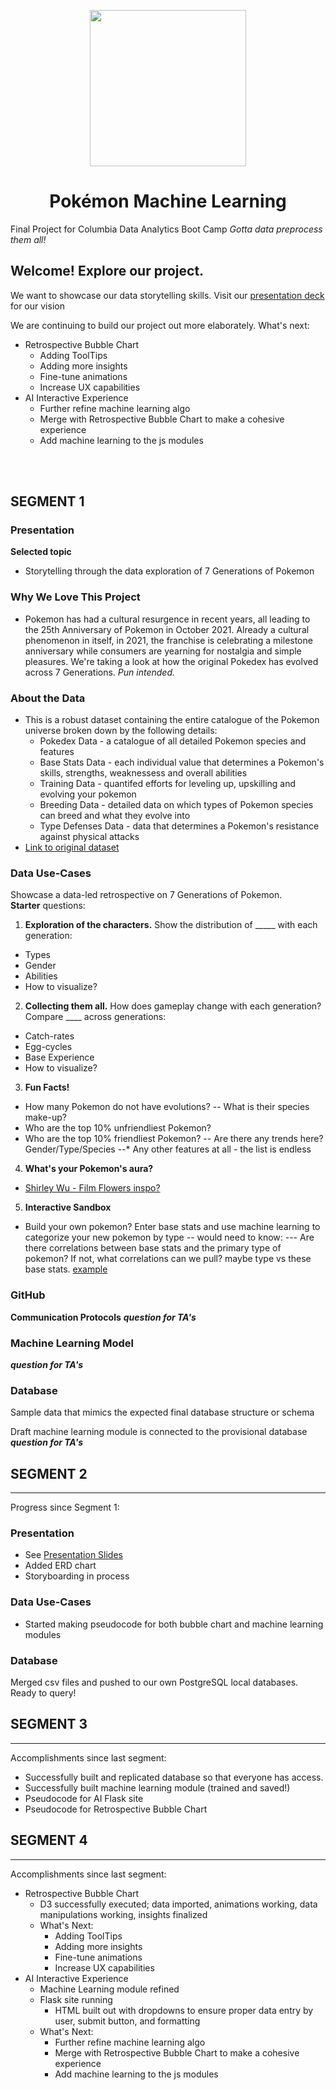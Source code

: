 <p align="center">
  <img src="https://user-images.githubusercontent.com/75700317/123341397-e489c700-d51b-11eb-9702-eddbb6f54b20.png" width="250" height="250"/>
  <h1 align="center">Pokémon Machine Learning</h1>
  <p align="center">
  
 
Final Project for Columbia Data Analytics Boot Camp
*Gotta data preprocess them all!*

## Welcome! Explore our project.

We want to showcase our data storytelling skills.
Visit our [presentation deck](https://docs.google.com/presentation/d/1UZZrxyFtUeezrmy0-gR9yAYyR5UhkKb7bfHmt34H6mc/edit?usp=sharing) for our vision

We are continuing to build our project out more elaborately. What's next:

- Retrospective Bubble Chart
	- Adding ToolTips
	- Adding more insights
	- Fine-tune animations
	- Increase UX capabilities
- AI Interactive Experience
	- Further refine machine learning algo
	- Merge with Retrospective Bubble Chart to make a cohesive experience
	- Add machine learning to the js modules

<br></br>

## SEGMENT 1 	 	 				

### __Presentation__
**Selected topic**
 - Storytelling through the data exploration of 7 Generations of Pokemon

### Why We Love This Project
- Pokemon has had a cultural resurgence in recent years, all leading to the 25th Anniversary of Pokemon in October 2021.  Already a cultural phenomenon in itself, in 2021, the franchise is celebrating a milestone anniversary while consumers are yearning for nostalgia and simple pleasures.  We're taking a look at how the original Pokedex has evolved across 7 Generations. _Pun intended._

### About the Data
- This is a robust dataset containing the entire catalogue of the Pokemon universe broken down by the following details:
  - Pokedex Data - a catalogue of all detailed Pokemon species and features  
  - Base Stats Data - each individual value that determines a Pokemon's skills, strengths, weaknessess and overall abilities  
  - Training Data -  quantifed efforts for leveling up, upskilling and evolving your pokemon
  - Breeding Data - detailed data on which types of Pokemon species can breed and what they evolve into   
  - Type Defenses Data - data that determines a Pokemon's resistance against physical attacks
- [Link to original dataset](https://www.kaggle.com/mariotormo/complete-pokemon-dataset-updated-090420)


### Data Use-Cases				
Showcase a data-led retrospective on 7 Generations of Pokemon.  
**Starter** questions:
1. **Exploration of the characters.**  Show the distribution of _____ with each generation:
- Types
- Gender
- Abilities
- How to visualize?

2. **Collecting them all.** How does gameplay change with each generation? Compare ____ across generations:
- Catch-rates
- Egg-cycles
- Base Experience
- How to visualize?

3. **Fun Facts!**
- How many Pokemon do not have evolutions?
-- What is their species make-up?
- Who are the top 10% unfriendliest Pokemon?
- Who are the top 10% friendliest Pokemon?
-- Are there any trends here? Gender/Type/Species
--* Any other features at all - the list is endless

4. **What's your Pokemon's aura?**
- [Shirley Wu - Film Flowers inspo?](https://shirleywu.studio/filmflowers/)

5. **Interactive Sandbox**
- Build your own pokemon? 
Enter base stats and use machine learning to categorize your new pokemon by type
-- would need to know:
--- Are there correlations between base stats and the primary type of pokemon? If not, what correlations can we pull? maybe type vs these base stats. [example](https://www.kaggle.com/anhiva/pok-mon-group-classifier?scriptVersionId=40305036&cellId=15)


### __GitHub__
**Communication Protocols**
***question for TA's***

### Machine Learning Model
***question for TA's***


### Database

Sample data that mimics the expected final database structure or schema



Draft machine learning module is connected to the provisional database
***question for TA's***


## SEGMENT 2 	 	 				
---
Progress since Segment 1:
### Presentation
* See [Presentation Slides](https://docs.google.com/presentation/d/1UZZrxyFtUeezrmy0-gR9yAYyR5UhkKb7bfHmt34H6mc/edit?usp=sharing)
* Added ERD chart
* Storyboarding in process

### Data Use-Cases
* Started making pseudocode for both bubble chart and machine learning modules

### Database
Merged csv files and pushed to our own PostgreSQL local databases. Ready to query!


## SEGMENT 3 	 	 				
---
Accomplishments since last segment:
- Successfully built and replicated database so that everyone has access.
- Successfully built machine learning module (trained and saved!)
- Pseudocode for AI Flask site
- Pseudocode for Retrospective Bubble Chart  

## SEGMENT 4 	 	 				
---

Accomplishments since last segment:
- Retrospective Bubble Chart
	- D3 successfully executed; data imported, animations working, data manipulations working, insights finalized
	-  What's Next:
		- Adding ToolTips
		- Adding more insights
		- Fine-tune animations
		- Increase UX capabilities
- AI Interactive Experience
	- Machine Learning module refined
	- Flask site running
		- HTML built out with dropdowns to ensure proper data entry by user, submit button, and formatting
	- What's Next:
		- Further refine machine learning algo
		- Merge with Retrospective Bubble Chart to make a cohesive experience
		- Add machine learning to the js modules
